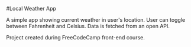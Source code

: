 #Local Weather App

A simple app showing current weather in user's location. User can toggle between Fahrenheit and Celsius. Data is fetched from an open API.

Project created during FreeCodeCamp front-end course.
